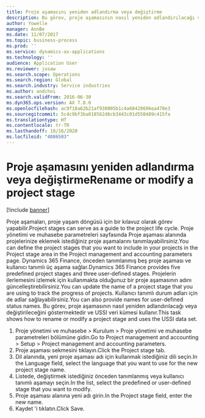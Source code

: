 ```yaml
---
title: Proje aşamasını yeniden adlandırma veya değiştirme
description: Bu görev, proje aşamasının nasıl yeniden adlandırılacağı veya değiştirileceğini göstermektedir.
author: Yowelle
manager: AnnBe
ms.date: 11/07/2017
ms.topic: business-process
ms.prod: ''
ms.service: dynamics-ax-applications
ms.technology: ''
audience: Application User
ms.reviewer: josaw
ms.search.scope: Operations
ms.search.region: Global
ms.search.industry: Service industries
ms.author: andchoi
ms.search.validFrom: 2016-06-30
ms.dyn365.ops.version: AX 7.0.0
ms.openlocfilehash: ac9f18a62b21af930005b1c4a60428696ea470e3
ms.sourcegitcommit: 5c4c9bf3ba018562d6cb3443c01d550489c415fa
ms.translationtype: HT
ms.contentlocale: tr-TR
ms.lasthandoff: 10/16/2020
ms.locfileid: "4086503"
---
```

# <a name="rename-or-modify-a-project-stage"></a><span data-ttu-id="f8882-103">Proje aşamasını yeniden adlandırma veya değiştirme</span><span class="sxs-lookup"><span data-stu-id="f8882-103">Rename or modify a project stage</span></span>

[!include [banner](../../includes/banner.md)]

<span data-ttu-id="f8882-104">Proje aşamaları, proje yaşam döngüsü için bir kılavuz olarak görev yapabilir.</span><span class="sxs-lookup"><span data-stu-id="f8882-104">Project stages can serve as a guide to the project life cycle.</span></span> <span data-ttu-id="f8882-105">Proje yönetimi ve muhasebe parametreleri sayfasında Proje aşaması alanında projelerinize eklemek istediğiniz proje aşamalarını tanımlayabilirsiniz.</span><span class="sxs-lookup"><span data-stu-id="f8882-105">You can define the project stages that you want to include in your projects in the Project stage area in the Project management and accounting parameters page.</span></span> <span data-ttu-id="f8882-106">Dynamics 365 Finance, önceden tanımlanmış beş proje aşaması ve kullanıcı tanımlı üç aşama sağlar.</span><span class="sxs-lookup"><span data-stu-id="f8882-106">Dynamics 365 Finance provides five predefined project stages and three user-defined stages.</span></span> <span data-ttu-id="f8882-107">Projelerin ilerlemesini izlemek için kullanmakta olduğunuz bir proje aşamasının adını güncelleştirebilirsiniz.</span><span class="sxs-lookup"><span data-stu-id="f8882-107">You can update the name of a project stage that you are using to track the progress of projects.</span></span> <span data-ttu-id="f8882-108">Kullanıcı tanımlı durum adları için de adlar sağlayabilirsiniz.</span><span class="sxs-lookup"><span data-stu-id="f8882-108">You can also provide names for user-defined status names.</span></span> <span data-ttu-id="f8882-109">Bu görev, proje aşamasının nasıl yeniden adlandırılacağı veya değiştirileceğini göstermektedir ve USSI veri kümesi kullanır.</span><span class="sxs-lookup"><span data-stu-id="f8882-109">This task shows how to rename or modify a project stage and uses the USSI data set.</span></span>

1. <span data-ttu-id="f8882-110">Proje yönetimi ve muhasebe > Kurulum > Proje yönetimi ve muhasebe parametreleri bölümüne gidin.</span><span class="sxs-lookup"><span data-stu-id="f8882-110">Go to Project management and accounting > Setup > Project management and accounting parameters.</span></span>
2. <span data-ttu-id="f8882-111">Proje aşaması sekmesini tıklayın.</span><span class="sxs-lookup"><span data-stu-id="f8882-111">Click the Project stage tab.</span></span>
3. <span data-ttu-id="f8882-112">Dil alanında, yeni proje aşaması adı için kullanmak istediğiniz dili seçin.</span><span class="sxs-lookup"><span data-stu-id="f8882-112">In the Language field, select the language that you want to use for the new project stage name.</span></span>
4. <span data-ttu-id="f8882-113">Listede, değiştirmek istediğiniz önceden tanımlanmış veya kullanıcı tanımlı aşamayı seçin.</span><span class="sxs-lookup"><span data-stu-id="f8882-113">In the list, select the predefined or user-defined stage that you want to modify.</span></span> 
5. <span data-ttu-id="f8882-114">Proje aşaması alanına yeni adı girin.</span><span class="sxs-lookup"><span data-stu-id="f8882-114">In the Project stage field, enter the new name.</span></span>
6. <span data-ttu-id="f8882-115">Kaydet 'i tıklatın.</span><span class="sxs-lookup"><span data-stu-id="f8882-115">Click Save.</span></span>
